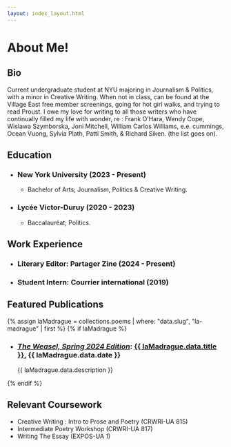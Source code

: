 ```yaml
---
layout: index_layout.html
---
```

# About Me!

## Bio
Current undergraduate student at NYU majoring in Journalism & Politics, with a minor in Creative Writing. When not in class, can be found at the Village East free member screenings, going for hot girl walks, and trying to read Proust. I owe my love for writing to all those writers who have continually filled my life with wonder, re : Frank O’Hara, Wendy Cope, Wislawa Szymborska, Joni Mitchell, William Carlos Williams, e.e. cummings, Ocean Vuong, Sylvia Plath, Patti Smith, & Richard Siken. (the list goes on).

## Education
- <h3>New York University (2023 - Present)</h3>
  <ul class="nested-list">
    <li>Bachelor of Arts; Journalism, Politics & Creative Writing.</li>
  </ul>

- <h3>Lycée Victor-Duruy (2020 - 2023)</h3>
  <ul class="nested-list">
    <li>Baccalauréat; Politics.</li>
  </ul>

## Work Experience
- <h3>Literary Editor: Partager Zine (2024 - Present)</h3>
- <h3>Student Intern: Courrier international (2019)</h3>

## Featured Publications
{% assign laMadrague = collections.poems | where: "data.slug", "la-madrague" | first %}
{% if laMadrague %}
- <h3><a href="https://docs.google.com/viewerng/viewer?url=https://files.cargocollective.com/c2088190/SPRING2024_final_digital.pdf"><i>The Weasel, Spring 2024 Edition</i></a>: <a href="{{ laMadrague.url }}" class="work-title">{{ laMadrague.data.title }}</a>, {{ laMadrague.data.date }}</li></h3>
  <p>{{ laMadrague.data.description }}</p>
{% endif %}

## Relevant Coursework
- Creative Writing : Intro to Prose and Poetry (CRWRI-UA 815)
- Intermediate Poetry Workshop (CRWRI-UA 817)
- Writing The Essay (EXPOS-UA 1)
